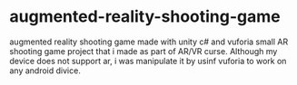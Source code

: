 # augmented-reality-shooting-game
augmented reality shooting game made with unity c# and vuforia
small AR shooting game project that i made as part of AR/VR curse.
Although my device does not support ar, i was manipulate it by usinf vuforia to work on any android divice.

